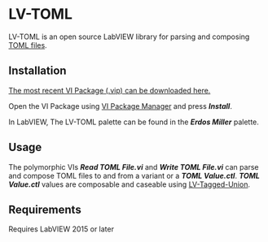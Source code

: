 LV-TOML
=================

LV-TOML is an open source LabVIEW library for parsing and composing [TOML files](https://github.com/toml-lang/toml).

Installation
------------

[The most recent VI Package (.vip) can be downloaded here.](https://github.com/erdosmiller/lv-toml/releases)

Open the VI Package using [VI Package Manager](http://vipm.jki.net/) and press ***Install***.

In LabVIEW, The LV-TOML palette can be found in the ***Erdos Miller*** palette.

Usage
-----

The polymorphic VIs ***Read TOML File.vi*** and ***Write TOML File.vi*** can parse and compose TOML files to and from a variant or a ***TOML Value.ctl***. ***TOML Value.ctl*** values are composable and caseable using [LV-Tagged-Union](https://github.com/erdosmiller/lv-tagged-union).

Requirements
------------

Requires LabVIEW 2015 or later